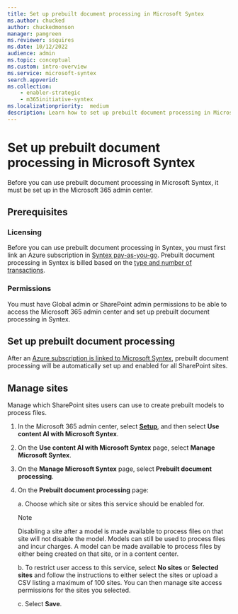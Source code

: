 ```yaml
---
title: Set up prebuilt document processing in Microsoft Syntex
ms.author: chucked
author: chuckedmonson
manager: pamgreen
ms.reviewer: ssquires
ms.date: 10/12/2022
audience: admin
ms.topic: conceptual
ms.custom: intro-overview
ms.service: microsoft-syntex
search.appverid: 
ms.collection: 
    - enabler-strategic
    - m365initiative-syntex
ms.localizationpriority:  medium
description: Learn how to set up prebuilt document processing in Microsoft Syntex.
---
```


# Set up prebuilt document processing in Microsoft Syntex

Before you can use prebuilt document processing in Microsoft Syntex, it must be set up in the Microsoft 365 admin center.

## Prerequisites

### Licensing

Before you can use prebuilt document processing in Syntex, you must first link an Azure subscription in [Syntex pay-as-you-go](syntex-azure-billing.md). Prebuilt document processing in Syntex is billed based on the [type and number of transactions](syntex-pay-as-you-go-services.md).

### Permissions

You must have Global admin or SharePoint admin permissions to be able to access the Microsoft 365 admin center and set up prebuilt document processing in Syntex.  

## Set up prebuilt document processing

After an [Azure subscription is linked to Microsoft Syntex](syntex-azure-billing.md), prebuilt document processing will be automatically set up and enabled for all SharePoint sites.

## Manage sites

Manage which SharePoint sites users can use to create prebuilt models to process files.

1. In the Microsoft 365 admin center, select <a href="https://go.microsoft.com/fwlink/p/?linkid=2171997" target="_blank">**Setup**</a>, and then select **Use content AI with Microsoft Syntex**.

2. On the **Use content AI with Microsoft Syntex** page, select **Manage Microsoft Syntex**. 

3. On the **Manage Microsoft Syntex** page, select **Prebuilt document processing**.

4. On the **Prebuilt document processing** page:

    a. Choose which site or sites this service should be enabled for.

    > [!NOTE]
    > Disabling a site after a model is made available to process files on that site will not disable the model. Models can still be used to process files and incur charges. A model can be made available to process files by either being created on that site, or in a content center.

    b. To restrict user access to this service, select **No sites** or **Selected sites** and follow the instructions to either select the sites or upload a CSV listing a maximum of 100 sites. You can then manage site access permissions for the sites you selected.

    c. Select **Save**.
